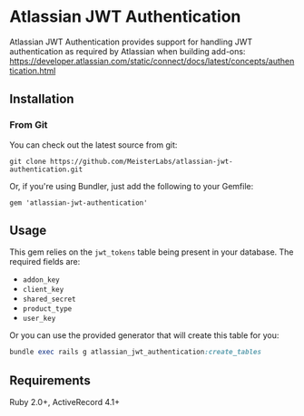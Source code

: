 # Atlassian JWT Authentication

Atlassian JWT Authentication provides support for handling JWT authentication as required by
 Atlassian when building add-ons: https://developer.atlassian.com/static/connect/docs/latest/concepts/authentication.html

## Installation

### From Git

You can check out the latest source from git:

    git clone https://github.com/MeisterLabs/atlassian-jwt-authentication.git

Or, if you're using Bundler, just add the following to your Gemfile:

    gem 'atlassian-jwt-authentication'

## Usage

This gem relies on the `jwt_tokens` table being present in your database.
The required fields are:

* `addon_key`
* `client_key`
* `shared_secret`
* `product_type`
* `user_key`

Or you can use the provided generator that will create this table for you:

```ruby
bundle exec rails g atlassian_jwt_authentication:create_tables

```

## Requirements

Ruby 2.0+, ActiveRecord 4.1+